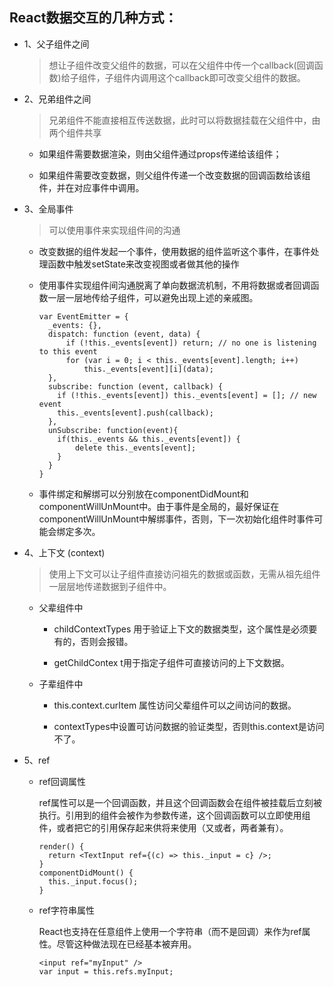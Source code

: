 ## React数据交互的几种方式：

* 1、父子组件之间  

  > 想让子组件改变父组件的数据，可以在父组件中传一个callback(回调函数)给子组件，子组件内调用这个callback即可改变父组件的数据。

* 2、兄弟组件之间

  > 兄弟组件不能直接相互传送数据，此时可以将数据挂载在父组件中，由两个组件共享

  - 如果组件需要数据渲染，则由父组件通过props传递给该组件；

  - 如果组件需要改变数据，则父组件传递一个改变数据的回调函数给该组件，并在对应事件中调用。

* 3、全局事件

  > 可以使用事件来实现组件间的沟通

  - 改变数据的组件发起一个事件，使用数据的组件监听这个事件，在事件处理函数中触发setState来改变视图或者做其他的操作

  - 使用事件实现组件间沟通脱离了单向数据流机制，不用将数据或者回调函数一层一层地传给子组件，可以避免出现上述的亲戚图。

    ```
    var EventEmitter = {
      _events: {},
      dispatch: function (event, data) {
          if (!this._events[event]) return; // no one is listening to this event
          for (var i = 0; i < this._events[event].length; i++)
              this._events[event][i](data);
      },
      subscribe: function (event, callback) {
        if (!this._events[event]) this._events[event] = []; // new event
        this._events[event].push(callback);
      },
      unSubscribe: function(event){
      	if(this._events && this._events[event]) {
      		delete this._events[event];
      	}
      }
    }
    ```

  - 事件绑定和解绑可以分别放在componentDidMount和componentWillUnMount中。由于事件是全局的，最好保证在componentWillUnMount中解绑事件，否则，下一次初始化组件时事件可能会绑定多次。

* 4、上下文 (context)

  > 使用上下文可以让子组件直接访问祖先的数据或函数，无需从祖先组件一层层地传递数据到子组件中。  

  + 父辈组件中

    - childContextTypes 用于验证上下文的数据类型，这个属性是必须要有的，否则会报错。

    - getChildContex t用于指定子组件可直接访问的上下文数据。

  + 子辈组件中

    - this.context.curItem 属性访问父辈组件可以之间访问的数据。

    - contextTypes中设置可访问数据的验证类型，否则this.context是访问不了。


* 5、ref

  - ref回调属性

    ref属性可以是一个回调函数，并且这个回调函数会在组件被挂载后立刻被执行。引用到的组件会被作为参数传递，这个回调函数可以立即使用组件，或者把它的引用保存起来供将来使用（又或者，两者兼有）。

    ```
    render() {
      return <TextInput ref={(c) => this._input = c} />;
    }
    componentDidMount() {
      this._input.focus();
    }
    ```

  - ref字符串属性

    React也支持在任意组件上使用一个字符串（而不是回调）来作为ref属性。尽管这种做法现在已经基本被弃用。

    ```
    <input ref="myInput" />
    var input = this.refs.myInput;
    ```
